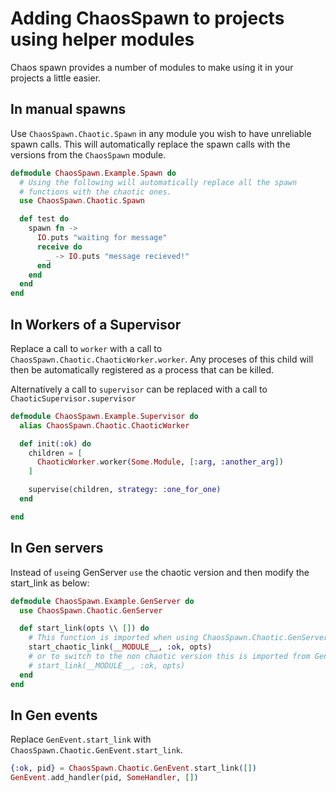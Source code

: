 # Adding ChaosSpawn to projects using helper modules
Chaos spawn provides a number of modules to make using it in your projects
a little easier.

## In manual spawns
Use ```ChaosSpawn.Chaotic.Spawn``` in any module you wish to
have unreliable spawn calls. This will automatically replace the spawn calls
with the versions from the ```ChaosSpawn``` module.
``` elixir
defmodule ChaosSpawn.Example.Spawn do
  # Using the following will automatically replace all the spawn
  # functions with the chaotic ones.
  use ChaosSpawn.Chaotic.Spawn

  def test do
    spawn fn ->
      IO.puts "waiting for message"
      receive do
        _ -> IO.puts "message recieved!"
      end
    end
  end
end
```

## In Workers of a Supervisor
Replace a call to ```worker``` with a call to ```ChaosSpawn.Chaotic.ChaoticWorker.worker```.
Any proceses of this child will then be automatically registered as a process that can be killed.

Alternatively a call to ```supervisor``` can be replaced with a call
to ```ChaoticSupervisor.supervisor```

``` elixir
defmodule ChaosSpawn.Example.Supervisor do
  alias ChaosSpawn.Chaotic.ChaoticWorker

  def init(:ok) do
    children = [
      ChaoticWorker.worker(Some.Module, [:arg, :another_arg])
    ]

    supervise(children, strategy: :one_for_one)
  end

end
```

## In Gen servers
Instead of ```use```ing GenServer ```use``` the chaotic version and then
modify the start_link as below:  
```elixir
defmodule ChaosSpawn.Example.GenServer do
  use ChaosSpawn.Chaotic.GenServer

  def start_link(opts \\ []) do
    # This function is imported when using ChaosSpawn.Chaotic.GenServer
    start_chaotic_link(__MODULE__, :ok, opts)
    # or to switch to the non chaotic version this is imported from GenServer:
    # start_link(__MODULE__, :ok, opts)
  end
end
```

## In Gen events
Replace ```GenEvent.start_link``` with ```ChaosSpawn.Chaotic.GenEvent.start_link```.
```elixir
{:ok, pid} = ChaosSpawn.Chaotic.GenEvent.start_link([])
GenEvent.add_handler(pid, SomeHandler, [])
```
